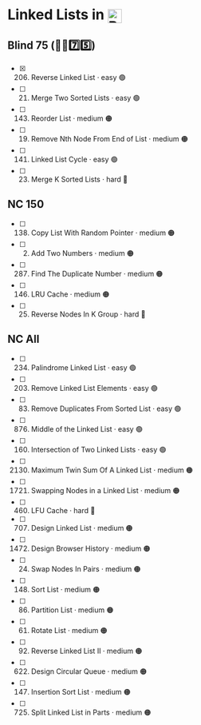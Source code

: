 # Linked Lists in <img src="https://upload.wikimedia.org/wikipedia/commons/thumb/c/c3/Python-logo-notext.svg/1869px-Python-logo-notext.svg.png" alt="Python Logo" style="height: 1em; width: auto; vertical-align: sub;">


## Blind 75 (🧑‍🦯7️⃣5️⃣)
- [x] 206. Reverse Linked List · easy 🟢 
- [ ] 21. Merge Two Sorted Lists · easy 🟢 
- [ ] 143. Reorder List · medium 🟠
- [ ] 19. Remove Nth Node From End of List · medium 🟠
- [ ] 141. Linked List Cycle · easy 🟢 	
- [ ] 23. Merge K Sorted Lists · hard 🔴

## NC 150
- [ ] 138. Copy List With Random Pointer · medium 🟠	
- [ ] 2. Add Two Numbers · medium 🟠
- [ ] 287. Find The Duplicate Number · medium 🟠
- [ ] 146. LRU Cache · medium 🟠
- [ ] 25. Reverse Nodes In K Group · hard 🔴

## NC All
- [ ] 234. Palindrome Linked List · easy 🟢 
- [ ] 203. Remove Linked List Elements · easy 🟢 
- [ ] 83. Remove Duplicates From Sorted List · easy 🟢 
- [ ] 876. Middle of the Linked List · easy 🟢 
- [ ] 160. Intersection of Two Linked Lists · easy 🟢 
- [ ] 2130. Maximum Twin Sum Of A Linked List · medium 🟠
- [ ] 1721. Swapping Nodes in a Linked List	 · medium 🟠
- [ ] 460. LFU Cache · hard 🔴
- [ ] 707. Design Linked List · medium 🟠
- [ ] 1472. Design Browser History · medium 🟠
- [ ] 24. Swap Nodes In Pairs · medium 🟠
- [ ] 148. Sort List · medium 🟠
- [ ] 86. Partition List · medium 🟠
- [ ] 61. Rotate List · medium 🟠
- [ ] 92. Reverse Linked List II · medium 🟠
- [ ] 622. Design Circular Queue · medium 🟠
- [ ] 147. Insertion Sort List · medium 🟠
- [ ] 725. Split Linked List in Parts · medium 🟠